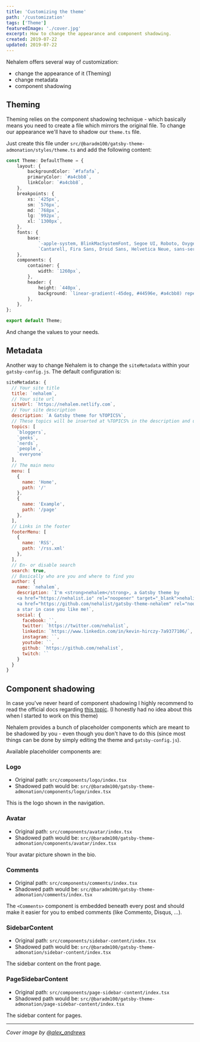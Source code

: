 ```yaml
---
title: 'Customizing the theme'
path: '/customization'
tags: ['Theme']
featuredImage: './cover.jpg'
excerpt: How to change the appearance and component shadowing.
created: 2019-07-22
updated: 2019-07-22
---
```


Nehalem offers several way of customization:

-   change the appearance of it (Theming)
-   change metadata
-   component shadowing

## Theming

Theming relies on the component shadowing technique - which basically means you need to create a file which mirrors the original file. To
change our appearance we'll have to shadow our `theme.ts` file.

Just create this file under `src/@baradm100/gatsby-theme-admonation/styles/theme.ts` and add the following content:

```typescript jsx
const Theme: DefaultTheme = {
    layout: {
        backgroundColor: `#fafafa`,
        primaryColor: `#a4cbb8`,
        linkColor: `#a4cbb8`,
    },
    breakpoints: {
        xs: `425px`,
        sm: `576px`,
        md: `768px`,
        lg: `992px`,
        xl: `1300px`,
    },
    fonts: {
        base:
            `-apple-system, BlinkMacSystemFont, Segoe UI, Roboto, Oxygen, Ubuntu, ` +
            `Cantarell, Fira Sans, Droid Sans, Helvetica Neue, sans-serif`,
    },
    components: {
        container: {
            width: `1260px`,
        },
        header: {
            height: `440px`,
            background: `linear-gradient(-45deg, #44596e, #a4cbb8) repeat scroll 0 0 transparent`,
        },
    },
};

export default Theme;
```

And change the values to your needs.

## Metadata

Another way to change Nehalem is to change the `siteMetadata` within your `gatsby-config.js`. The default configuration is:

```javascript
siteMetadata: {
  // Your site title
  title: `nehalem`,
  // Your site url
  siteUrl: `https://nehalem.netlify.com`,
  // Your site description
  description: `A Gatsby theme for %TOPICS%`,
  // These topics will be inserted at %TOPICS% in the description and used for the Typed component
  topics: [
    `bloggers`,
    `geeks`,
    `nerds`,
    `people`,
    `everyone`
  ],
  // The main menu
  menu: [
    {
      name: 'Home',
      path: '/'
    },
    {
      name: 'Example',
      path: '/page'
    },
  ],
  // Links in the footer
  footerMenu: [
    {
      name: 'RSS',
      path: '/rss.xml'
    },
  ],
  // En- or disable search
  search: true,
  // Basically who are you and where to find you
  author: {
    name: `nehalem`,
    description: `I'm <strong>nehalem</strong>, a Gatsby theme by
    <a href="https://nehalist.io" rel="noopener" target="_blank">nehalist.io</a>. Go get me on
    <a href="https://github.com/nehalist/gatsby-theme-nehalem" rel="noopener" target="_blank">GitHub</a> and don't forget to leave
    a star in case you like me!`,
    social: {
      facebook: ``,
      twitter: `https://twitter.com/nehalist`,
      linkedin: `https://www.linkedin.com/in/kevin-hirczy-7a9377106/`,
      instagram: ``,
      youtube: ``,
      github: `https://github.com/nehalist`,
      twitch: ``
    }
  }
}
```

## Component shadowing

In case you've never heard of component shadowing I highly recommend to read the official
docs regarding [this topic](https://www.gatsbyjs.org/blog/2019-04-29-component-shadowing/). (I honestly had no idea
about this when I started to work on this theme)

Nehalem provides a bunch of placeholder components which are meant to be shadowed by you - even though you don't have to do this (since
most things can be done by simply editing the theme and `gatsby-config.js`).

Available placeholder components are:

### Logo

-   Original path: `src/components/logo/index.tsx`
-   Shadowed path would be: `src/@baradm100/gatsby-theme-admonation/components/logo/index.tsx`

This is the logo shown in the navigation.

### Avatar

-   Original path: `src/components/avatar/index.tsx`
-   Shadowed path would be: `src/@baradm100/gatsby-theme-admonation/components/avatar/index.tsx`

Your avatar picture shown in the bio.

### Comments

-   Original path: `src/components/comments/index.tsx`
-   Shadowed path would be: `src/@baradm100/gatsby-theme-admonation/comments/index.tsx`

The `<Comments>` component is embedded beneath every post and should make it easier for you to embed comments (like Commento, Disqus, ...).

### SidebarContent

-   Original path: `src/components/sidebar-content/index.tsx`
-   Shadowed path would be: `src/@baradm100/gatsby-theme-admonation/sidebar-content/index.tsx`

The sidebar content on the front page.

### PageSidebarContent

-   Original path: `src/components/page-sidebar-content/index.tsx`
-   Shadowed path would be: `src/@baradm100/gatsby-theme-admonation/page-sidebar-content/index.tsx`

The sidebar content for pages.

---

_Cover image by [@alex_andrews](https://unsplash.com/@alex_andrews)_
